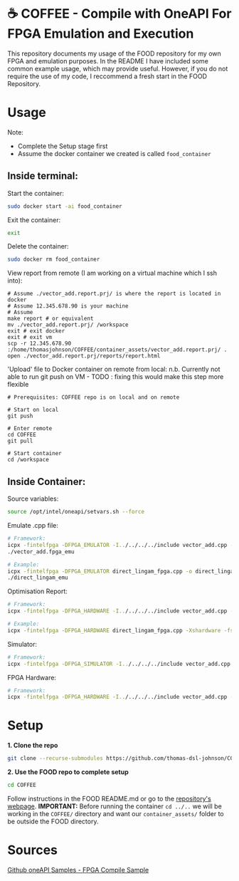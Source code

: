# ☕ COFFEE - Compile with OneAPI For FPGA Emulation and Execution

This repository documents my usage of the FOOD repository for my own FPGA and emulation purposes. In the README I have included some common example usage, which may provide useful. However, if you do not require the use of my code, I reccommend a fresh start in the FOOD Repository.

# Usage
Note:
* Complete the Setup stage first
* Assume the docker container we created is called `food_container`


## Inside terminal:
Start the container:
```bash
sudo docker start -ai food_container
```

Exit the container:
```bash
exit
```

Delete the container:
```bash
sudo docker rm food_container
```



View report from remote (I am working on a virtual machine which I ssh into):
```
# Assume ./vector_add.report.prj/ is where the report is located in docker
# Assume 12.345.678.90 is your machine
# Assume 
make report # or equivalent
mv ./vector_add.report.prj/ /workspace
exit # exit docker
exit # exit vm
scp -r 12.345.678.90 :/home/thomasjohnson/COFFEE/container_assets/vector_add.report.prj/ .
open ./vector_add.report.prj/reports/report.html
```

'Upload' file to Docker container on remote from local:
n.b. Currently not able to run git push on VM - TODO : fixing this would make this step more flexible
```
# Prerequisites: COFFEE repo is on local and on remote

# Start on local
git push

# Enter remote
cd COFFEE
git pull

# Start container
cd /workspace
```

## Inside Container:
Source variables:
```bash
source /opt/intel/oneapi/setvars.sh --force
```

Emulate .cpp file:
```bash
# Framework:
icpx -fintelfpga -DFPGA_EMULATOR -I../../../../include vector_add.cpp -o vector_add.fpga_emu
./vector_add.fpga_emu

# Example:
icpx -fintelfpga -DFPGA_EMULATOR direct_lingam_fpga.cpp -o direct_lingam_emu
./direct_lingam_emu
```

Optimisation Report:
```bash
# Framework:
icpx -fintelfpga -DFPGA_HARDWARE -I../../../../include vector_add.cpp -Xshardware -fsycl-link=early -Xstarget=Agilex7 -o vector_add_report.a

# Example:
icpx -fintelfpga -DFPGA_HARDWARE direct_lingam_fpga.cpp -Xshardware -fsycl-link=early -Xstarget=Agilex7 -o report.a
```

Simulator:
```bash
# Framework:
icpx -fintelfpga -DFPGA_SIMULATOR -I../../../../include vector_add.cpp -Xssimulation -Xstarget=Agilex7 -Xsghdl -o vector_add_sim.fpga_sim
```

FPGA Hardware:
```bash
# Framework:
icpx -fintelfpga -DFPGA_HARDWARE -I../../../../include vector_add.cpp -Xshardware -Xstarget=Agilex7 -o vector_add.fpga
```

# Setup

**1. Clone the repo**
```bash
git clone --recurse-submodules https://github.com/thomas-dsl-johnson/COFFEE.git
```

**2. Use the FOOD repo to complete setup**
```bash
cd COFFEE
```
Follow instructions in the FOOD README.md or go to the [repository's webpage](https://github.com/thomas-dsl-johnson/FOOD#). 
**IMPORTANT:** Before running the container `cd ../..` we will be working in the `COFFEE/` directory and want our `container_assets/` folder to be outside the FOOD directory.

# Sources
[Github oneAPI Samples - FPGA Compile Sample](https://github.com/oneapi-src/oneAPI-samples/tree/master/DirectProgramming/C++SYCL_FPGA/Tutorials/GettingStarted/fpga_compile)




